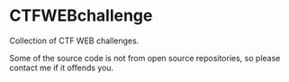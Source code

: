 # CTFWEBchallenge

Collection of CTF WEB challenges.

Some of the source code is not from open source repositories, so please contact me if it offends you.
